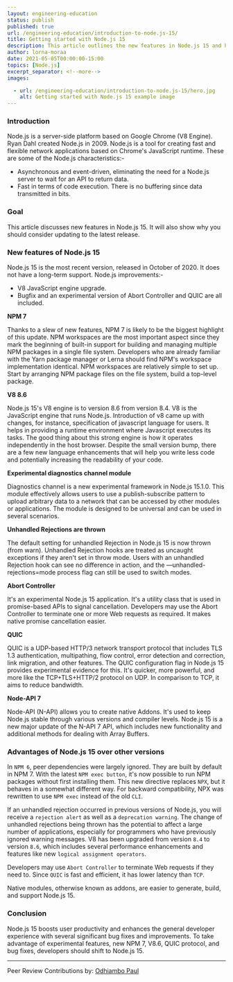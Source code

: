 ```yaml
---
layout: engineering-education
status: publish
published: true
url: /engineering-education/introduction-to-node.js-15/
title: Getting started with Node.js 15
description: This article outlines the new features in Node.js 15 and how they improve Node.js application development.
author: lorna-moraa
date: 2021-05-05T00:00:00-15:00
topics: [Node.js]
excerpt_separator: <!--more-->
images:

  - url: /engineering-education/introduction-to-node.js-15/hero.jpg
    alt: Getting started with Node.js 15 example image
---
```


### Introduction

Node.js is a server-side platform based on Google Chrome (V8 Engine). Ryan Dahl created Node.js in 2009. Node.js is a tool for creating fast and flexible network applications based on Chrome's JavaScript runtime.
These are some of the Node.js characteristics:- 
- Asynchronous and event-driven, eliminating the need for a Node.js server to wait for an API to return data. 
- Fast in terms of code execution. There is no buffering since data transmitted in bits.


### Goal
This article discusses new features in Node.js 15. It will also show why you should consider updating to the latest release.

### New features of Node.js 15
Node.js 15 is the most recent version, released in October of 2020. It does not have a long-term support. 
Node.js improvements:- 
- V8 JavaScript engine upgrade.
- Bugfix and an experimental version of Abort Controller and QUIC are all included.

 **NPM 7**

Thanks to a slew of new features, NPM 7 is likely to be the biggest highlight of this update. NPM workspaces are the most important aspect since they mark the beginning of built-in support for building and managing multiple NPM packages in a single file system. Developers who are already familiar with the Yarn package manager or Lerna should find NPM's workspace implementation identical. NPM workspaces are relatively simple to set up. Start by arranging NPM package files on the file system, build a top-level package.

**V8 8.6**

Node.js 15's V8 engine is to version 8.6 from version 8.4. V8 is the JavaScript engine that runs Node.js. Introduction of v8 came up with changes, for instance, specification of javascript language for users. It helps in providing a runtime environment where Javascript executes its tasks. The good thing about this strong engine is how it operates independently in the host browser. Despite the small version bump, there are a few new language enhancements that will help you write less code and potentially increasing the readability of your code.  

**Experimental diagnostics channel module**

Diagnostics channel is a new experimental framework in Node.js 15.1.0. This module effectively allows users to use a publish-subscribe pattern to upload arbitrary data to a network that can be accessed by other modules or applications. The module is designed to be universal and can be used in several scenarios.

**Unhandled Rejections are thrown**

The default setting for unhandled Rejection in Node.js 15 is now thrown (from warn). Unhandled Rejection hooks are treated as uncaught exceptions if they aren't set in throw mode. Users with an unhandled Rejection hook can see no difference in action, and the —unhandled-rejections=mode process flag can still be used to switch modes.

**Abort Controller**

It's an experimental Node.js 15 application. It's a utility class that is used in promise-based APIs to signal cancellation. Developers may use the Abort Controller to terminate one or more Web requests as required. It makes native promise cancellation easier.

**QUIC**

QUIC is a UDP-based HTTP/3 network transport protocol that includes TLS 1.3 authentication, multipathing, flow control, error detection and correction, link migration, and other features. The QUIC configuration flag in Node.js 15 provides experimental evidence for this. It's quicker, more powerful, and more like the TCP+TLS+HTTP/2 protocol on UDP. In comparison to TCP, it aims to reduce bandwidth.

**Node-API 7**

Node-API (N-API) allows you to create native Addons. It's used to keep Node.js stable through various versions and compiler levels. Node.js 15 is a new major update of the N-API 7 API, which includes new functionality and additional methods for dealing with Array Buffers.

### Advantages of Node.js 15 over other versions
In `NPM 6`, peer dependencies were largely ignored. They are built by default in NPM 7. With the latest `NPM exec button`, it's now possible to run NPM packages without first installing them. This new directive replaces `NPX`, but it behaves in a somewhat different way. For backward compatibility, NPX was rewritten to use `NPM exec` instead of the old `CLI`.

If an unhandled rejection occurred in previous versions of Node.js, you will receive a `rejection alert` as well as a `deprecation warning`. The change of unhandled rejections being thrown has the potential to affect a large number of applications, especially for programmers who have previously ignored warning messages.
V8 has been upgraded from version `8.4` to version `8.6`, which includes several performance enhancements and features like new `logical assignment operators`.

Developers may use `Abort Controller` to terminate Web requests if they need to.
Since `QUIC` is fast and efficient, it has lower latency than `TCP`.

Native modules, otherwise known as addons, are easier to generate, build, and support Node.js 15.

### Conclusion
Node.js 15 boosts user productivity and enhances the general developer experience with several significant bug fixes and improvements. To take advantage of experimental features, new NPM 7, V8.6, QUIC protocol, and bug fixes, developers should shift to Node.js 15. 

---
Peer Review Contributions by: [Odhiambo Paul](/engineering-education/authors/odhiambo-paul/)
